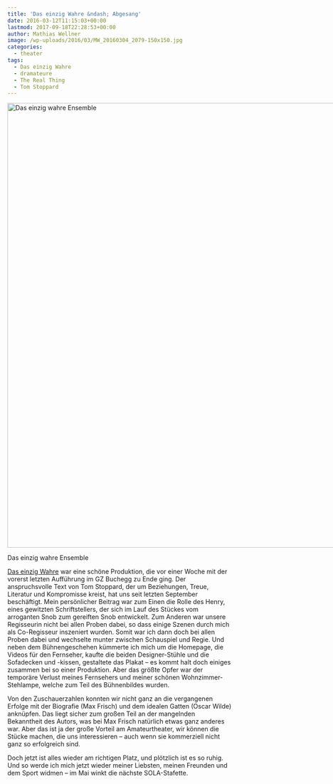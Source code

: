 ```yaml
---
title: 'Das einzig Wahre &ndash; Abgesang'
date: 2016-03-12T11:15:03+00:00
lastmod: 2017-09-18T22:28:53+00:00
author: Mathias Wellner
image: /wp-uploads/2016/03/MW_20160304_2079-150x150.jpg
categories:
  - theater
tags:
  - Das einzig Wahre
  - dramateure
  - The Real Thing
  - Tom Stoppard
---
```

<div id="attachment_6534" style="width: 1010px" class="wp-caption aligncenter">
  <img src="http://www.mwellner.de/wp-uploads/2016/03/MW_20160304_2079.jpg" alt="Das einzig wahre Ensemble" width="1000" height="1000" class="size-full wp-image-6534" srcset="http://www.mwellner.de/wp-uploads/2016/03/MW_20160304_2079.jpg 1000w, http://www.mwellner.de/wp-uploads/2016/03/MW_20160304_2079-150x150.jpg 150w, http://www.mwellner.de/wp-uploads/2016/03/MW_20160304_2079-350x350.jpg 350w" sizes="(max-width: 1000px) 100vw, 1000px" />
  
  <p class="wp-caption-text">
    Das einzig wahre Ensemble
  </p>
</div>

[Das einzig Wahre](http://www.mwellner.de/schauspiel/das-einzig-wahre/ "Das einzig Wahre") war eine schöne Produktion, die vor einer Woche mit der vorerst letzten Aufführung im GZ Buchegg zu Ende ging. Der anspruchsvolle Text von Tom Stoppard, der um Beziehungen, Treue, Literatur und Kompromisse kreist, hat uns seit letzten September beschäftigt. Mein persönlicher Beitrag war zum Einen die Rolle des Henry, eines gewitzten Schriftstellers, der sich im Lauf des Stückes vom arroganten Snob zum gereiften Snob entwickelt. Zum Anderen war unsere Regisseurin nicht bei allen Proben dabei, so dass einige Szenen durch mich als Co-Regisseur inszeniert wurden. Somit war ich dann doch bei allen Proben dabei und wechselte munter zwischen Schauspiel und Regie. Und neben dem Bühnengeschehen kümmerte ich mich um die Homepage, die Videos für den Fernseher, kaufte die beiden Designer-Stühle und die Sofadecken und -kissen, gestaltete das Plakat &ndash; es kommt halt doch einiges zusammen bei so einer Produktion. Aber das größte Opfer war der temporäre Verlust meines Fernsehers und meiner schönen Wohnzimmer-Stehlampe, welche zum Teil des Bühnenbildes wurden. 

Von den Zuschauerzahlen konnten wir nicht ganz an die vergangenen Erfolge mit der Biografie (Max Frisch) und dem idealen Gatten (Oscar Wilde) anknüpfen. Das liegt sicher zum großen Teil an der mangelnden Bekanntheit des Autors, was bei Max Frisch natürlich etwas ganz anderes war. Aber das ist ja der große Vorteil am Amateurtheater, wir können die Stücke machen, die uns interessieren &ndash; auch wenn sie kommerziell nicht ganz so erfolgreich sind. 

Doch jetzt ist alles wieder am richtigen Platz, und plötzlich ist es so ruhig. Und so werde ich mich jetzt wieder meiner Liebsten, meinen Freunden und dem Sport widmen &ndash; im Mai winkt die nächste SOLA-Stafette.
